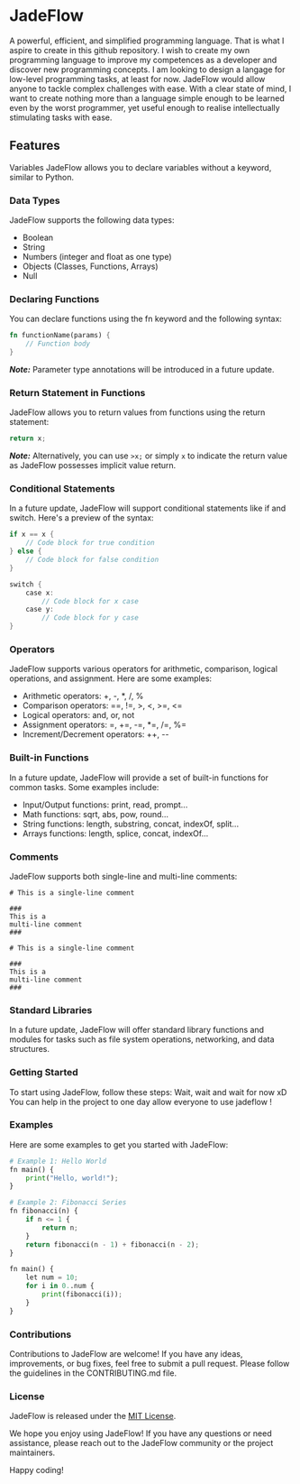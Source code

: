 # JadeFlow

A powerful, efficient, and simplified programming language. That is what I aspire to create in this github repository. I wish to create my own programming language to improve my competences as a developer and discover new programming concepts. I am looking to design a langage for low-level programming tasks, at least for now. JadeFlow would allow anyone to tackle complex challenges with ease. With a clear state of mind, I want to create nothing more than a language simple enough to be learned even by the worst programmer, yet useful enough to realise intellectually stimulating tasks with ease.

## Features

Variables
JadeFlow allows you to declare variables without a keyword, similar to Python.

### Data Types

JadeFlow supports the following data types:

- Boolean
- String
- Numbers (integer and float as one type)
- Objects (Classes, Functions, Arrays)
- Null
  
### Declaring Functions

You can declare functions using the fn keyword and the following syntax:

```rust
fn functionName(params) {
    // Function body
}
```

**_Note:_** Parameter type annotations will be introduced in a future update.

### Return Statement in Functions

JadeFlow allows you to return values from functions using the return statement:

```rust
return x;
```

**_Note:_** Alternatively, you can use `>x;` or simply `x` to indicate the return value as JadeFlow possesses implicit value return.

### Conditional Statements

In a future update, JadeFlow will support conditional statements like if and switch. Here's a preview of the syntax:

```rust
if x == x {
    // Code block for true condition
} else {
    // Code block for false condition
}

switch {
    case x:
        // Code block for x case
    case y:
        // Code block for y case
}
```

### Operators

JadeFlow supports various operators for arithmetic, comparison, logical operations, and assignment. Here are some examples:

- Arithmetic operators: +, -, *, /, %
- Comparison operators: ==, !=, >, <, >=, <=
- Logical operators: and, or, not
- Assignment operators: =, +=, -=, *=, /=, %=
- Increment/Decrement operators: ++, --

### Built-in Functions

In a future update, JadeFlow will provide a set of built-in functions for common tasks. Some examples include:

- Input/Output functions: print, read, prompt...
- Math functions: sqrt, abs, pow, round...
- String functions: length, substring, concat, indexOf, split...
- Arrays functions: length, splice, concat, indexOf...

### Comments

JadeFlow supports both single-line and multi-line comments:

```
# This is a single-line comment

###
This is a
multi-line comment
###

# This is a single-line comment

###
This is a
multi-line comment
###
```

### Standard Libraries

In a future update, JadeFlow will offer standard library functions and modules for tasks such as file system operations, networking, and data structures.

### Getting Started

To start using JadeFlow, follow these steps:
Wait, wait and wait for now xD
You can help in the project to one day allow everyone to use jadeflow !

### Examples

Here are some examples to get you started with JadeFlow:

```python
# Example 1: Hello World
fn main() {
    print("Hello, world!");
}

# Example 2: Fibonacci Series
fn fibonacci(n) {
    if n <= 1 {
        return n;
    }
    return fibonacci(n - 1) + fibonacci(n - 2);
}

fn main() {
    let num = 10;
    for i in 0..num {
        print(fibonacci(i));
    }
}
```

### Contributions

Contributions to JadeFlow are welcome! If you have any ideas, improvements, or bug fixes, feel free to submit a pull request. Please follow the guidelines in the CONTRIBUTING.md file.

### License

JadeFlow is released under the [MIT License](./LICENSE).

We hope you enjoy using JadeFlow! If you have any questions or need assistance, please reach out to the JadeFlow community or the project maintainers.

Happy coding!
